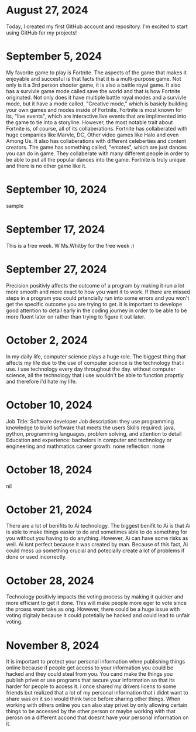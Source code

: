 # August 27, 2024
Today, I created my first GitHub account and repository. I'm excited to start using GitHub for my projects!
# September 5, 2024
My favorite game to play is Fortnite. The aspects of the game that makes it enjoyable and succesful is that facts that it is a multi-purpose game. Not only is it a 3rd person shooter game, it is also a battle royal game. It also has a survivle game mode called save the world and that is how Fortnite originated. Not only does it have multiple battle royal modes and a survivle mode, but it have a mode called, "Creative mode," which is basicly building your own games and modes inside of Fortnite. Fortnite is most known for its, "live events", which are interactive live events that are implimented into the game to tie into a storyline. However, the most notable trait about Fortnite is, of course, all of its collaberations. Fortnite has collaberated with huge companies like Marvle, DC, Other video games like Halo and even Among Us. It also has collaberations with different celeberties and content creators. The game has something called, "emotes", which are just dances you can do in game. They collaberate with many different people in order to be able to put all the popular dances into the game. Fortnite is truly unique and there is no other game like it.
# September 10, 2024
sample
# September 17, 2024
This is a free week. W Ms.Whitby for the free week :) 
# September 27, 2024
Precision positivly affects the outcome of a program by making it run a lot more smooth and more exact to how you want it to work. If there are missed steps in a program you could prtencially run into some errors and you won't get the specific outcome you are trying to get. it is important to develope good attention to detail early in the coding journey in order to be able to be more fluent later on rather than trying to figure it out later.
# October 2, 2024
In my daily life, computer science plays a huge role. The biggest thing that affects my life due to the use of computer science is the technology that i use. i use technology every day throughout the day. without computer science, all the technology that i use wouldn't be able to function proprtly and therefore i'd hate my life.
# October 10, 2024
Job Title: Software developer
Job description: they use programming knowledge to build software that meets the users
Skills required: java, python, programming languages, problem solving, and attention to detail
Education and experience: bachelors in computer and technology or engineering and mathmatics
career growth: none
reflection: none
# October 18, 2024
nil
# October 21, 2024 
There are a lot of benifits to Ai technology. The biggest benifit to Ai is that Ai is able to make things easier to do and sometimes able to do something for you without you having to do anything. However, Ai can have some risks as well. Ai isnt perfect because it was created by man. Because of this fact, Ai could mess up something crucial and potecially create a lot of problems if done or used incorrectly.
# October 28, 2024
Technology positivly impacts the voting process by making it quicker and more efficiant to get it done. This will make people more eger to vote since the prcess wont take as ong. However, there could be a huge issue with voting digitaly because it could potetially be hacked and could lead to unfair voting.
# November 8, 2024
It is important to protect your personal information whne publishing things online because if people get access to your information you could be hacked and they could steal from you. You cand make the things you publish privet or use programs that secure your information so that its harder for people to access it. i once shared my drivers licens to some friends but realized that a lot of my personal information that i didnt want to share was on it so i would think twice before sharing other things. When working with others online you can also stay privet by only allowing certain things to be accessed by the other person or maybe working with that perosn on a different accond that doesnt have your personal information on it. 
